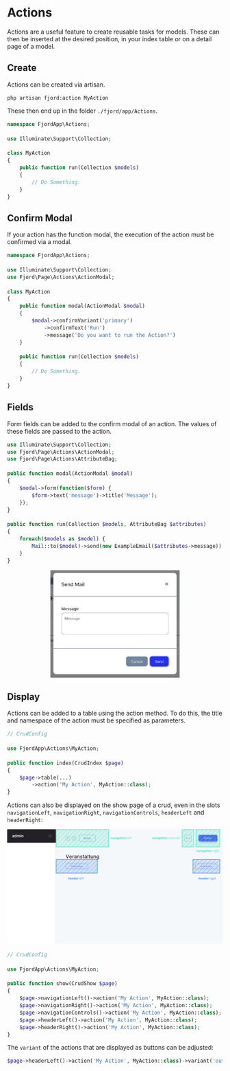# Actions

Actions are a useful feature to create reusable tasks for models. These can then be inserted at the desired position, in your index table or on a detail page of a model.

## Create

Actions can be created via artisan.

```shell
php artisan fjord:action MyAction
```

These then end up in the folder `./fjord/app/Actions`.

```php
namespace FjordApp\Actions;

use Illuminate\Support\Collection;

class MyAction
{
    public function run(Collection $models)
    {
        // Do Something.
    }
}
```

## Confirm Modal

If your action has the function modal, the execution of the action must be confirmed via a modal.

```php
namespace FjordApp\Actions;

use Illuminate\Support\Collection;
use Fjord\Page\Actions\ActionModal;

class MyAction
{
    public function modal(ActionModal $modal)
    {
        $modal->confirmVariant('primary')
            ->confirmText('Run')
            ->message('Do you want to run the Action?')
    }

    public function run(Collection $models)
    {
        // Do Something.
    }
}
```

## Fields

Form fields can be added to the confirm modal of an action. The values of these fields are passed to the action.

```php
use Illuminate\Support\Collection;
use Fjord\Page\Actions\ActionModal;
use Fjord\Page\Actions\AttributeBag;

public function modal(ActionModal $modal)
{
    $modal->form(function($form) {
        $form->text('message')->title('Message');
    });
}

public function run(Collection $models, AttributeBag $attributes)
{
    foreach($models as $model) {
        Mail::to($model)->send(new ExampleEmail($attributes->message));
    }
}
```

<center>
  <img src="./screens/action_modal_fields.png" alt="action fields" height="250"/>
</center>

## Display

Actions can be added to a table using the action method. To do this, the title and namespace of the action must be specified as parameters.

```php
// CrudConfig

use FjordApp\Actions\MyAction;

public function index(CrudIndex $page)
{
    $page->table(...)
        ->action('My Action', MyAction::class);
}
```

Actions can also be displayed on the show page of a crud, even in the slots `navigationLeft`, `navigationRight`, `navigationControls`, `headerLeft` and `headerRight`:

![navigation](./../basics/screens/page_slots.jpg 'navigation')

```php
// CrudConfig

use FjordApp\Actions\MyAction;

public function show(CrudShow $page)
{
    $page->navigationLeft()->action('My Action', MyAction::class);
    $page->navigationRight()->action('My Action', MyAction::class);
    $page->navigationControls()->action('My Action', MyAction::class);
    $page->headerLeft()->action('My Action', MyAction::class);
    $page->headerRight()->action('My Action', MyAction::class);
}
```

The `variant` of the actions that are displayed as buttons can be adjusted:

```php
$page->headerLeft()->action('My Action', MyAction::class)->variant('outline-primary');
```
